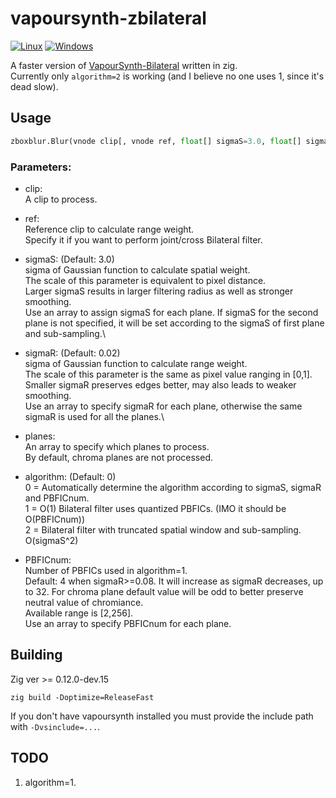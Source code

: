 # vapoursynth-zbilateral
[![Linux](https://github.com/dnjulek/vapoursynth-zbilateral/actions/workflows/linux-build.yml/badge.svg)](https://github.com/dnjulek/vapoursynth-zbilateral/actions/workflows/linux-build.yml)
[![Windows](https://github.com/dnjulek/vapoursynth-zbilateral/actions/workflows/windows-build.yml/badge.svg)](https://github.com/dnjulek/vapoursynth-zbilateral/actions/workflows/windows-build.yml)

A faster version of [VapourSynth-Bilateral](https://github.com/HomeOfVapourSynthEvolution/VapourSynth-Bilateral) written in zig.\
Currently only ``algorithm=2`` is working (and I believe no one uses 1, since it's dead slow).

## Usage
```python
zboxblur.Blur(vnode clip[, vnode ref, float[] sigmaS=3.0, float[] sigmaR=0.02, int[] planes=[], int[] algorithm=0, int[] PBFICnum=[]])
```
### Parameters:

- clip:\
    A clip to process.
- ref:\
    Reference clip to calculate range weight.\
    Specify it if you want to perform joint/cross Bilateral filter.
- sigmaS: (Default: 3.0)\
    sigma of Gaussian function to calculate spatial weight.\
    The scale of this parameter is equivalent to pixel distance.\
    Larger sigmaS results in larger filtering radius as well as stronger smoothing.\
    Use an array to assign sigmaS for each plane. If sigmaS for the second plane is not specified, it will be set according to the sigmaS of first plane and sub-sampling.\

- sigmaR: (Default: 0.02)\
    sigma of Gaussian function to calculate range weight.\
    The scale of this parameter is the same as pixel value ranging in [0,1].\
    Smaller sigmaR preserves edges better, may also leads to weaker smoothing.\
    Use an array to specify sigmaR for each plane, otherwise the same sigmaR is used for all the planes.\

- planes:\
    An array to specify which planes to process.\
    By default, chroma planes are not processed.

- algorithm: (Default: 0)\
    0 = Automatically determine the algorithm according to sigmaS, sigmaR and PBFICnum.\
    1 = O(1) Bilateral filter uses quantized PBFICs. (IMO it should be O(PBFICnum))\
    2 = Bilateral filter with truncated spatial window and sub-sampling. O(sigmaS^2)

- PBFICnum:\
    Number of PBFICs used in algorithm=1.\
    Default: 4 when sigmaR>=0.08. It will increase as sigmaR decreases, up to 32. For chroma plane default value will be odd to better preserve neutral value of chromiance.\
    Available range is [2,256].\
    Use an array to specify PBFICnum for each plane.
## Building
Zig ver >= 0.12.0-dev.15

``zig build -Doptimize=ReleaseFast``

If you don't have vapoursynth installed you must provide the include path with ``-Dvsinclude=...``.

## TODO
1. algorithm=1.